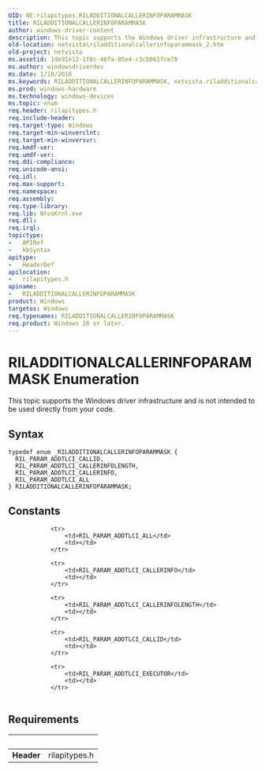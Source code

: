 ```yaml
---
UID: NE:rilapitypes.RILADDITIONALCALLERINFOPARAMMASK
title: RILADDITIONALCALLERINFOPARAMMASK
author: windows-driver-content
description: This topic supports the Windows driver infrastructure and is not intended to be used directly from your code.
old-location: netvista\riladditionalcallerinfoparammask_2.htm
old-project: netvista
ms.assetid: 1de91e12-1f8c-48fa-85e4-c3cb061fce78
ms.author: windowsdriverdev
ms.date: 1/18/2018
ms.keywords: RILADDITIONALCALLERINFOPARAMMASK, netvista.riladditionalcallerinfoparammask_2, RIL_PARAM_ADDTLCI_CALLERINFOLENGTH, RIL_PARAM_ADDTLCI_ALL, RIL_PARAM_ADDTLCI_CALLID, RILADDITIONALCALLERINFOPARAMMASK enumeration [Network Drivers Starting with Windows Vista], rilapitypes/RIL_PARAM_ADDTLCI_CALLERINFO, rilapitypes/RIL_PARAM_ADDTLCI_CALLID, rilapitypes/RILADDITIONALCALLERINFOPARAMMASK, RIL_PARAM_ADDTLCI_CALLERINFO, rilapitypes/RIL_PARAM_ADDTLCI_CALLERINFOLENGTH, rilapitypes/RIL_PARAM_ADDTLCI_ALL
ms.prod: windows-hardware
ms.technology: windows-devices
ms.topic: enum
req.header: rilapitypes.h
req.include-header: 
req.target-type: Windows
req.target-min-winverclnt: 
req.target-min-winversvr: 
req.kmdf-ver: 
req.umdf-ver: 
req.ddi-compliance: 
req.unicode-ansi: 
req.idl: 
req.max-support: 
req.namespace: 
req.assembly: 
req.type-library: 
req.lib: NtosKrnl.exe
req.dll: 
req.irql: 
topictype:
-	APIRef
-	kbSyntax
apitype:
-	HeaderDef
apilocation:
-	rilapitypes.h
apiname:
-	RILADDITIONALCALLERINFOPARAMMASK
product: Windows
targetos: Windows
req.typenames: RILADDITIONALCALLERINFOPARAMMASK
req.product: Windows 10 or later.
---
```


# RILADDITIONALCALLERINFOPARAMMASK Enumeration
This topic supports the Windows driver infrastructure and is not intended to be used directly from your code.

## Syntax
````
typedef enum _RILADDITIONALCALLERINFOPARAMMASK { 
  RIL_PARAM_ADDTLCI_CALLID,
  RIL_PARAM_ADDTLCI_CALLERINFOLENGTH,
  RIL_PARAM_ADDTLCI_CALLERINFO,
  RIL_PARAM_ADDTLCI_ALL
} RILADDITIONALCALLERINFOPARAMMASK;
````

## Constants

<table>
            
                <tr>
                    <td>RIL_PARAM_ADDTLCI_ALL</td>
                    <td></td>
                </tr>
            
                <tr>
                    <td>RIL_PARAM_ADDTLCI_CALLERINFO</td>
                    <td></td>
                </tr>
            
                <tr>
                    <td>RIL_PARAM_ADDTLCI_CALLERINFOLENGTH</td>
                    <td></td>
                </tr>
            
                <tr>
                    <td>RIL_PARAM_ADDTLCI_CALLID</td>
                    <td></td>
                </tr>
            
                <tr>
                    <td>RIL_PARAM_ADDTLCI_EXECUTOR</td>
                    <td></td>
                </tr>
</table>


## Requirements
| &nbsp; | &nbsp; |
| ---- |:---- |
| **Header** | rilapitypes.h |